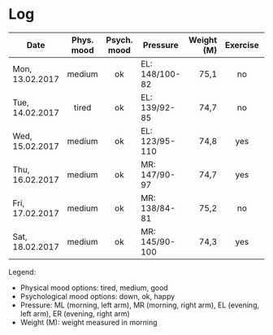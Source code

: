 # Log

| Date            | Phys. mood | Psych. mood | Pressure       | Weight (M) | Exercise | Sugar | Note          |
|-----------------|:----------:|:-----------:|----------------|-----------:|:--------:|:-----:|---------------|
| Mon, 13.02.2017 |   medium   |     ok      | EL: 148/100-82 |    75,1    |    no    |  no   | sugar desire  |
| Tue, 14.02.2017 |   tired    |     ok      | EL: 139/92-85  |    74,7    |    no    |  no   | sugar desire  |
| Wed, 15.02.2017 |   medium   |     ok      | EL: 123/95-110 |    74,8    |    yes   |  no   |               |
| Thu, 16.02.2017 |   medium   |     ok      | MR: 147/90-97  |    74,7    |    yes   |  no   |               |
| Fri, 17.02.2017 |   medium   |     ok      | MR: 138/84-81  |    75,2    |    no    |  no   |               |
| Sat, 18.02.2017 |   medium   |     ok      | MR: 145/90-100 |    74,3    |    yes   |  no   |               |

Legend:

- Physical mood options: tired, medium, good
- Psychological mood options: down, ok, happy
- Pressure: ML (morning, left arm), MR (morning, right arm), EL (evening, left arm), ER (evening, right arm)
- Weight (M): weight measured in morning